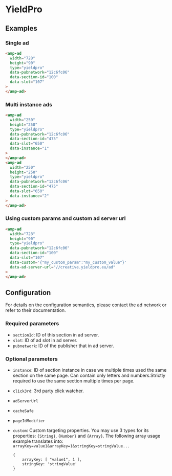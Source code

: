 <!---
Copyright 2015 The AMP HTML Authors. All Rights Reserved.

Licensed under the Apache License, Version 2.0 (the "License");
you may not use this file except in compliance with the License.
You may obtain a copy of the License at

      http://www.apache.org/licenses/LICENSE-2.0

Unless required by applicable law or agreed to in writing, software
distributed under the License is distributed on an "AS-IS" BASIS,
WITHOUT WARRANTIES OR CONDITIONS OF ANY KIND, either express or implied.
See the License for the specific language governing permissions and
limitations under the License.
-->

# YieldPro

## Examples

### Single ad

```html
<amp-ad
  width="728"
  height="90"
  type="yieldpro"
  data-pubnetwork="12c6fc06"
  data-section-id="100"
  data-slot="107"
>
</amp-ad>
```

### Multi instance ads

```html
<amp-ad
  width="250"
  height="250"
  type="yieldpro"
  data-pubnetwork="12c6fc06"
  data-section-id="475"
  data-slot="650"
  data-instance="1"
>
</amp-ad>
<amp-ad
  width="250"
  height="250"
  type="yieldpro"
  data-pubnetwork="12c6fc06"
  data-section-id="475"
  data-slot="650"
  data-instance="2"
>
</amp-ad>
```

### Using custom params and custom ad server url

```html
<amp-ad
  width="728"
  height="90"
  type="yieldpro"
  data-pubnetwork="12c6fc06"
  data-section-id="100"
  data-slot="107"
  data-custom='{"my_custom_param":"my_custom_value"}'
  data-ad-server-url="//creative.yieldpro.eu/ad"
>
</amp-ad>
```

## Configuration

For details on the configuration semantics, please contact the ad network or
refer to their documentation.

### Required parameters

- `sectionId`: ID of this section in ad server.
- `slot`: ID of ad slot in ad server.
- `pubnetwork`: ID of the publisher that in ad server.

### Optional parameters

- `instance`: ID of section instance in case we multiple times used the same
  section on the same page. Can contain only letters and numbers.Strictly
  required to use the same section multiple times per page.
- `click3rd`: 3rd party click watcher.
- `adServerUrl`
- `cacheSafe`
- `pageIdModifier`
- `custom`: Custom targeting properties. You may use 3 types for its properties:
  `{String}`, `{Number}` and `{Array}`. The following array usage example
  translates into: `arrayKey=value1&arrayKey=1&stringKey=stringValue...`

  ```text
  {
      arrayKey: [ "value1", 1 ],
      stringKey: 'stringValue'
  }
  ```
